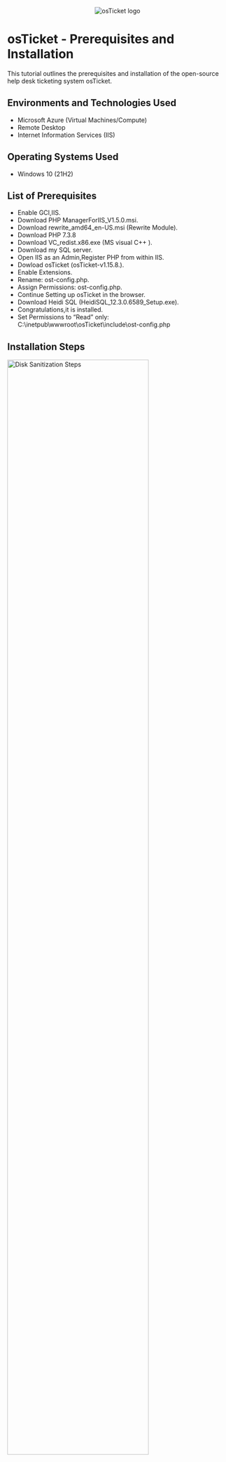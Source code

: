 <p align="center">
<img src="https://i.imgur.com/Clzj7Xs.png" alt="osTicket logo"/>
</p>

<h1>osTicket - Prerequisites and Installation</h1>
This tutorial outlines the prerequisites and installation of the open-source help desk ticketing system osTicket.<br />



<h2>Environments and Technologies Used</h2>

- Microsoft Azure (Virtual Machines/Compute)
- Remote Desktop
- Internet Information Services (IIS)

<h2>Operating Systems Used </h2>

- Windows 10</b> (21H2)

<h2>List of Prerequisites</h2>

- Enable GCI,IIS.
- Download PHP ManagerForIIS_V1.5.0.msi.
- Download rewrite_amd64_en-US.msi (Rewrite Module).
- Download PHP 7.3.8
- Download VC_redist.x86.exe (MS visual C++ ).
- Download my SQL server.
- Open IIS as an Admin,Register PHP from within IIS.
- Dowload osTicket (osTicket-v1.15.8.).
- Enable Extensions.
- Rename: ost-config.php.
- Assign Permissions: ost-config.php.
- Continue Setting up osTicket in the browser.
- Download Heidi SQL (HeidiSQL_12.3.0.6589_Setup.exe).
- Congratulations,it is installed.
- Set Permissions to “Read” only: C:\inetpub\wwwroot\osTicket\include\ost-config.php

 

<h2>Installation Steps</h2>

<p>
<img src="https://i.imgur.com/eVotAtq.png" height="80%" width="80%" alt="Disk Sanitization Steps"/>
</p>
<p>
Once you connect your virtual machine to Remote desktop connection, simply go to control pannel and click turn windows features on or off, then enable internet information services, Application development features and check GCI box and common HTTP features.
</p>
<br />

<p>
<img src="https://i.imgur.com/IveX1P0.png" height="80%" width="80%" alt="Disk Sanitization Steps"/>
</p>
<p>
Download PHP ManagerFORIIS_V1.5.0.msi and run the file.
</p>
<br />

<p>
<img src="https://i.imgur.com/8MGWgOd.png" height="80%" width="80%" alt="Disk Sanitization Steps"/>
</p>
<p>
Download rewrite_amd64_en-US.msi (Rewrite Module) and install it.
</p>
<br />

<p>
<img src="https://i.imgur.com/v31InTw.png" height="80%" width="80%" alt="Disk Sanitization Steps"/>
</p>
<p>
Download php-7.3.8-nts-Win32-VC15-x86.zip and go to the top right hand side click 3 dots and click keep it and then keep anyway.
</p>
<br />

<p>
<img src="https://i.imgur.com/XarvJWG.png" height="80%" width="80%" alt="Disk Sanitization Steps"/>
</p>
<p>
Make a new PHP folder on C/:Drive, Go to the -> downloads folder right click the -> PHP 7.3.8 folder which you just downloaded and unzip/extract into the C/:Drive folder of PHP.
</p>
<br />

<p>
<img src="https://i.imgur.com/yze1mCP.png" height="80%" width="80%" alt="Disk Sanitization Steps"/>
</p>
<p>
Download VC_redist.x86.exe (MS visual C++ ) open file and install it.
</p>  
<br />

<p>
<img src="https://i.imgur.com/OOCk62B.png" height="80%" width="80%" alt="Disk Sanitization Steps"/>
</p>
<p>
Download mysql-5.5.62-win32.msi (My SQL server).
</p>  
<br />

<p>
<img src="https://i.imgur.com/oX57Qvu.png" height="80%" width="80%" alt="Disk Sanitization Steps"/>
</p>
<p>
After click "Next" make sure you select Typical.
</p>
<br />

<p>
<img src="https://i.imgur.com/3jEZrYy.png" height="80%" width="80%" alt="Disk Sanitization Steps"/>
</p>
<p>
Launch Configuration Wizard (after install) click finish, new tab will going to open than select Standard Configuration.
</p>
<br />

<p>
<img src="https://i.imgur.com/n63Z0fO.png" height="80%" width="80%" alt="Disk Sanitization Steps"/>
</p>
<p>
Write it down a new root password Example: "Password1" make sure you don't forget your password, keep it remember.
</p>
<br />

<p>
<img src="https://i.imgur.com/8BF2mjq.png" height="80%" width="80%" alt="Disk Sanitization Steps"/>
</p>
<p>
Go to the "Type to search" bar next to the windows icon, type IIS click right and run as a Admin, double click on "PHP Manager" and resgister new PHP version from within IIS.After click on Register new PHP version, Click on 3 dots and go to the C/:Drive PHP folder that we make previously than click php-cgi.
</p>
<br />

<p>
<img src="https://i.imgur.com/ejFJBmv.png" height="80%" width="80%" alt="Disk Sanitization Steps"/>
</p>
<p>
After the PHP Register, Go to the left side on the top and click on "osticket" and restart the Manage server on the right side.
</p>
<br />

<p>
<img src="https://i.imgur.com/hdQbCUP.png" height="80%" width="80%" alt="Disk Sanitization Steps"/>
</p>
<p>
Download osTicket (osTicket-v1.15.8.) go to the downloads folder and open osTicket downloaded folder,it's going to be 2 folders inside the osTicket folder 1- "upload", 2- "Scripts". Go to the File explore -> C/:Drive click on -> inetpub folder then -> wwwroot folder and move the "upload" folder into the wwwroot by simply drag and drop and rename Upload folder to "osTicket". 
</p>
<br />

<p>
<img src="https://i.imgur.com/kNVmI0X.png" height="80%" width="80%" alt="Disk Sanitization Steps"/>
 <img src="https://i.imgur.com/FMLfBzK.png" height="80%" width="80%" alt="Disk Sanitization Steps"/>
</p>
<p>
Reload IIS (Open IIS, Stop and Start the server) Go to sites -> Default -> osTicket On the right, click “Browse *:80” and the new tab will open you can see osTicket Installer,in order to continue enable a few extensions mark as " X " Cross
</p>
<br />

<p>
<img src="https://i.imgur.com/a5tEeZ4.png" height="80%" width="80%" alt="Disk Sanitization Steps"/>
</p>
<p>
Go back to IIS, sites -> Default -> osTicket  Double-click PHP Manager Click “Enable or disable an extension” Note that some extension are not enable.
</p>
<br />

<p>
<img src="https://i.imgur.com/ynFCuHx.png" height="80%" width="80%" alt="Disk Sanitization Steps"/>
</p>
<p>
Enable: php_imap.dll -> Enable: php_intl.dll -> Enable: php_opcache.dll.
</p>
<br />

<p>
<img src="https://i.imgur.com/XhAIT03.png" height="80%" width="80%" alt="Disk Sanitization Steps"/>
</p>
<p>
Refresh the osTicket site in your browse, observe the changes and click continue.
</p>
<br />

<p>
<img src="https://i.imgur.com/EwXtBi2.png" height="80%" width="80%" alt="Disk Sanitization Steps"/>
</p>
<p>
Go to C:\Drive ->inetpub ->wwwroot ->osTicket ->include ->ost-sampleconfig.php, Rename: ost-config.php
</p>
<br />

<p>
<img src="https://i.imgur.com/zxMEYo2.png" height="80%" width="80%" alt="Disk Sanitization Steps"/>
</p>
<p>
Assign Permissions: ost-config.php ->Security ->Advance ->Disable inheritance -> Remove All.
</p>
<br />

<p>
<img src="https://i.imgur.com/ODrpPJz.png" height="80%" width="80%" alt="Disk Sanitization Steps"/>
</p>
<p>
New Permissions ->Add ->"click Select a principal on the top" -> write it down Everyone and click on Check Names ->Check all the unchecked boxes and click OK.
</p>
<br />

<p>
<img src="https://i.imgur.com/VE7Ebnd.png" height="80%" width="80%" alt="Disk Sanitization Steps"/>
</p>
<p>
Click Continue and keep Setting up osTicket in the browser ->Name Helpdesk ->Default email(receives email from customers) ->Username ->Password.
</p>
<br />

<p>
<img src="https://i.imgur.com/j863A4V.png" height="80%" width="80%" alt="Disk Sanitization Steps"/>
</p>
<p>
Download Heidi SQL ->Next ->Install ->Finish.
</p>
<br />

<p>
<img src="https://i.imgur.com/uLDpxg4.png" height="80%" width="80%" alt="Disk Sanitization Steps"/>
</p>
<p>
Create a new session ->root ->Use the same passowrd of MYSQL Example: "Password1" and click Open.
</p>
<br />

<p>
<img src="https://i.imgur.com/FD48TEv.png" height="80%" width="80%" alt="Disk Sanitization Steps"/>
</p>
<p>
Connect to the session, right click Unnamed ->Create new,Create a database called “osticket”
</p>
<br />

<p>
<img src="https://i.imgur.com/vBnYyCG.png" height="80%" width="80%" alt="Disk Sanitization Steps"/>
</p>
<p>
Create a new database Name: "osticket"
</p>
<br />

<p>
<img src="https://i.imgur.com/XXVh6SS.png" height="80%" width="80%" alt="Disk Sanitization Steps"/>
<img src="https://i.imgur.com/43TUbGQ.png" height="80%" width="80%" alt="Disk Sanitization Steps"/>
</p>
<p>
Write it down the Database just created "osticket" into "osTicket System Installer" make sure you use the same user and password of MYSQL and click Install Now.
</p>
<br />

<p>
<img src="https://i.imgur.com/7IhDmF8.png" height="80%" width="80%" alt="Disk Sanitization Steps"/>
</p>
<p>
Congratulations, it is installed.Browse to your help desk login page:http://localhost/osTicket/scp/login.php End Users osTicket URL: http://localhost/osTicket/ Login with your Username and password which you set up.
</p>
<br />

<p>
<img src="https://i.imgur.com/cTJbFEF.png" height="80%" width="80%" alt="Disk Sanitization Steps"/>
</p>
<p>
Welcome to osTicket - (Admin Panel)
</p>
<br />


<p>
<img src="https://i.imgur.com/00Ty52J.png" height="80%" width="80%" alt="Disk Sanitization Steps"/>
<img src="https://i.imgur.com/ulERs2G.png" height="80%" width="80%" alt="Disk Sanitization Steps"/>
</p>
<p>
Clean up,Go to C:\Drive ->inetpub ->wwwroot ->osTicket -> Delete "Setup folder",Set Permissions to “Read” only: C:\Drive inetpub ->wwwroot ->osTicket ->include ->ost-config.php ->right click & properties->Security & Advanced -> click Everyone then Edit set a permisson by uncheck all boxes and leave Checked Read & execute , Read -> Apply and Ok. Enjoy using osTicket System!!

</p>
<br />


